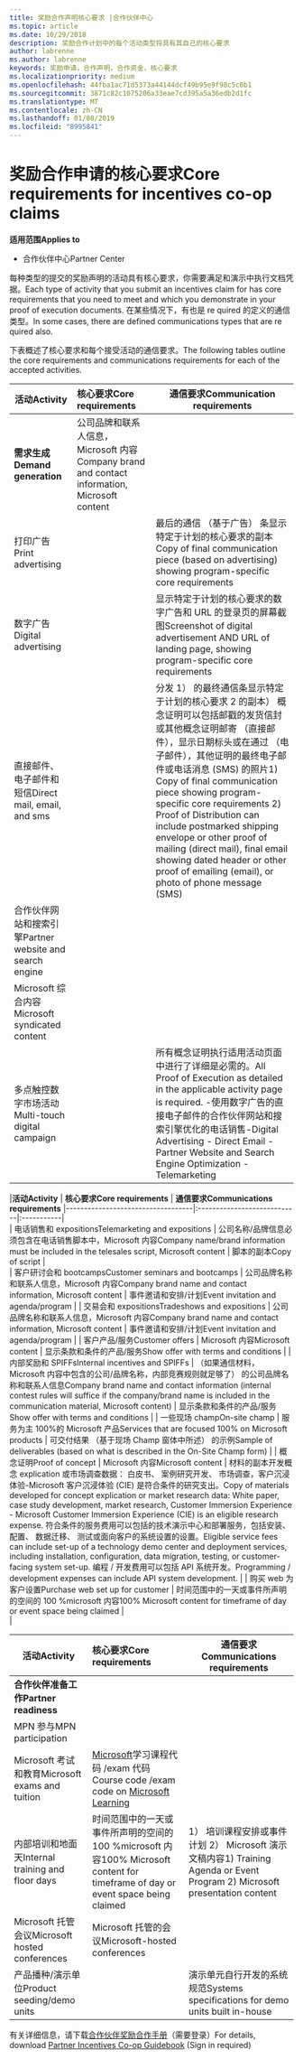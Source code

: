 ```yaml
---
title: 奖励合作声明核心要求 |合作伙伴中心
ms.topic: article
ms.date: 10/29/2018
description: 奖励合作计划中的每个活动类型将具有其自己的核心要求
author: labrenne
ms.author: labrenne
keywords: 奖励申请，合作声明，合作资金，核心要求
ms.localizationpriority: medium
ms.openlocfilehash: 44fba1ac71d5373a44144dcf49b95e9f98c5c0b1
ms.sourcegitcommit: 3871c82c1075206a33eae7cd395a5a36edb2d1fc
ms.translationtype: MT
ms.contentlocale: zh-CN
ms.lasthandoff: 01/08/2019
ms.locfileid: "8995841"
---
```

# <a name="core-requirements-for-incentives-co-op-claims"></a><span data-ttu-id="3dd88-104">奖励合作申请的核心要求</span><span class="sxs-lookup"><span data-stu-id="3dd88-104">Core requirements for incentives co-op claims</span></span>

**<span data-ttu-id="3dd88-105">适用范围</span><span class="sxs-lookup"><span data-stu-id="3dd88-105">Applies to</span></span>**

- <span data-ttu-id="3dd88-106">合作伙伴中心</span><span class="sxs-lookup"><span data-stu-id="3dd88-106">Partner Center</span></span>

<span data-ttu-id="3dd88-107">每种类型的提交的奖励声明的活动具有核心要求，你需要满足和演示中执行文档凭据。</span><span class="sxs-lookup"><span data-stu-id="3dd88-107">Each type of activity that you submit an incentives claim for has core requirements that you need to meet and which you demonstrate in your proof of execution documents.</span></span> <span data-ttu-id="3dd88-108">在某些情况下，有也是 re quired 的定义的通信类型。</span><span class="sxs-lookup"><span data-stu-id="3dd88-108">In some cases, there are defined communications types that are re  quired also.</span></span>

<span data-ttu-id="3dd88-109">下表概述了核心要求和每个接受活动的通信要求。</span><span class="sxs-lookup"><span data-stu-id="3dd88-109">The following tables outline the core requirements and communications requirements for each of the accepted activities.</span></span> 

|**<span data-ttu-id="3dd88-110">活动</span><span class="sxs-lookup"><span data-stu-id="3dd88-110">Activity</span></span>**   |**<span data-ttu-id="3dd88-111">核心要求</span><span class="sxs-lookup"><span data-stu-id="3dd88-111">Core requirements</span></span>**   |**<span data-ttu-id="3dd88-112">通信要求</span><span class="sxs-lookup"><span data-stu-id="3dd88-112">Communication requirements</span></span>**|
|--------------------------------------|:---------------------------------|---------|
|**<span data-ttu-id="3dd88-113">需求生成</span><span class="sxs-lookup"><span data-stu-id="3dd88-113">Demand generation</span></span>**      |<span data-ttu-id="3dd88-114">公司品牌和联系人信息，Microsoft 内容</span><span class="sxs-lookup"><span data-stu-id="3dd88-114">Company brand and contact information, Microsoft content</span></span>    |         |
|<span data-ttu-id="3dd88-115">打印广告</span><span class="sxs-lookup"><span data-stu-id="3dd88-115">Print advertising</span></span> |                 |<span data-ttu-id="3dd88-116">最后的通信 （基于广告） 条显示特定于计划的核心要求的副本</span><span class="sxs-lookup"><span data-stu-id="3dd88-116">Copy of final communication piece (based on advertising) showing program-specific core requirements</span></span>|
|<span data-ttu-id="3dd88-117">数字广告</span><span class="sxs-lookup"><span data-stu-id="3dd88-117">Digital advertising</span></span>|            |<span data-ttu-id="3dd88-118">显示特定于计划的核心要求的数字广告和 URL 的登录页的屏幕截图</span><span class="sxs-lookup"><span data-stu-id="3dd88-118">Screenshot of digital advertisement AND URL of landing page, showing program-specific core requirements</span></span>  
|<span data-ttu-id="3dd88-119">直接邮件、 电子邮件和短信</span><span class="sxs-lookup"><span data-stu-id="3dd88-119">Direct mail, email, and sms</span></span>|             |<span data-ttu-id="3dd88-120">分发 1） 的最终通信条显示特定于计划的核心要求 2 的副本） 概念证明可以包括邮戳的发货信封或其他概念证明邮寄 （直接邮件），显示日期标头或在通过 （电子邮件），其他证明的最终电子邮件或电话消息 (SMS) 的照片</span><span class="sxs-lookup"><span data-stu-id="3dd88-120">1) Copy of final communication piece showing program-specific core requirements   2) Proof of Distribution can include postmarked shipping envelope or other proof of mailing (direct mail), final email showing dated header or other proof of emailing (email), or photo of phone message (SMS)</span></span>|
|<span data-ttu-id="3dd88-121">合作伙伴网站和搜索引擎</span><span class="sxs-lookup"><span data-stu-id="3dd88-121">Partner website and search engine</span></span>|
|<span data-ttu-id="3dd88-122">Microsoft 综合内容</span><span class="sxs-lookup"><span data-stu-id="3dd88-122">Microsoft syndicated content</span></span>|
|<span data-ttu-id="3dd88-123">多点触控数字市场活动</span><span class="sxs-lookup"><span data-stu-id="3dd88-123">Multi-touch digital campaign</span></span>|     |<span data-ttu-id="3dd88-124">所有概念证明执行适用活动页面中进行了详细是必需的。</span><span class="sxs-lookup"><span data-stu-id="3dd88-124">All Proof of Execution as detailed in the applicable activity page is required.</span></span>  <span data-ttu-id="3dd88-125">-使用数字广告的直接电子邮件的合作伙伴网站和搜索引擎优化的电话销售</span><span class="sxs-lookup"><span data-stu-id="3dd88-125">-Digital Advertising - Direct Email - Partner Website and Search Engine Optimization  - Telemarketing</span></span>

|**<span data-ttu-id="3dd88-126">活动</span><span class="sxs-lookup"><span data-stu-id="3dd88-126">Activity</span></span>**           | **<span data-ttu-id="3dd88-127">核心要求</span><span class="sxs-lookup"><span data-stu-id="3dd88-127">Core requirements</span></span>**    | **<span data-ttu-id="3dd88-128">通信要求</span><span class="sxs-lookup"><span data-stu-id="3dd88-128">Communications requirements</span></span>**
                                                |-----------------------------------|:----------------------------|:-----------|                                                                                           
|  <span data-ttu-id="3dd88-129">电话销售和 expositions</span><span class="sxs-lookup"><span data-stu-id="3dd88-129">Telemarketing and expositions</span></span>   | <span data-ttu-id="3dd88-130">公司名称/品牌信息必须包含在电话销售脚本中，Microsoft 内容</span><span class="sxs-lookup"><span data-stu-id="3dd88-130">Company name/brand information must be included in the telesales script, Microsoft content</span></span> |    <span data-ttu-id="3dd88-131">脚本的副本</span><span class="sxs-lookup"><span data-stu-id="3dd88-131">Copy of script</span></span> |                                                                                                                                                                                                                                                                                                                                                                                                                                                                                                                                                                               
| <span data-ttu-id="3dd88-132">客户研讨会和 bootcamps</span><span class="sxs-lookup"><span data-stu-id="3dd88-132">Customer seminars and bootcamps</span></span>  | <span data-ttu-id="3dd88-133">公司品牌名称和联系人信息，Microsoft 内容</span><span class="sxs-lookup"><span data-stu-id="3dd88-133">Company brand name and contact information, Microsoft content</span></span>                                                                                                           |                                                                                                                                                                                                                                            <span data-ttu-id="3dd88-134">事件邀请和安排/计划</span><span class="sxs-lookup"><span data-stu-id="3dd88-134">Event invitation and agenda/program</span></span>                                                                                                                                                                                                                                            |
|    <span data-ttu-id="3dd88-135">交易会和 expositions</span><span class="sxs-lookup"><span data-stu-id="3dd88-135">Tradeshows and expositions</span></span>    | <span data-ttu-id="3dd88-136">公司品牌名称和联系人信息，Microsoft 内容</span><span class="sxs-lookup"><span data-stu-id="3dd88-136">Company brand name and contact information, Microsoft content</span></span>                                                                                                           |                                                                                                                                                                                                                                            <span data-ttu-id="3dd88-137">事件邀请和安排/计划</span><span class="sxs-lookup"><span data-stu-id="3dd88-137">Event invitation and agenda/program</span></span>                                                                                                                                                                                                                                            |
|         <span data-ttu-id="3dd88-138">客户产品/服务</span><span class="sxs-lookup"><span data-stu-id="3dd88-138">Customer offers</span></span>          | <span data-ttu-id="3dd88-139">Microsoft 内容</span><span class="sxs-lookup"><span data-stu-id="3dd88-139">Microsoft content</span></span>                                                                                                                                                       |                                                                                                                                                                                                                                           <span data-ttu-id="3dd88-140">显示条款和条件的产品/服务</span><span class="sxs-lookup"><span data-stu-id="3dd88-140">Show offer with terms and conditions</span></span>                                                                                                                                                                                                                                            |
|  <span data-ttu-id="3dd88-141">内部奖励和 SPIFFs</span><span class="sxs-lookup"><span data-stu-id="3dd88-141">Internal incentives and SPIFFs</span></span>  | <span data-ttu-id="3dd88-142">（如果通信材料，Microsoft 内容中包含的公司/品牌名称，内部竞赛规则就足够了） 的公司品牌名称和联系人信息</span><span class="sxs-lookup"><span data-stu-id="3dd88-142">Company brand name and contact information (internal contest rules will suffice if the company/brand name is included in the communication material, Microsoft content)</span></span> |                                                                                                                                                                                                                                           <span data-ttu-id="3dd88-143">显示条款和条件的产品/服务</span><span class="sxs-lookup"><span data-stu-id="3dd88-143">Show offer with terms and conditions</span></span>                                                                                                                                                                                                                                            |
|          <span data-ttu-id="3dd88-144">一些现场 champ</span><span class="sxs-lookup"><span data-stu-id="3dd88-144">On-site champ</span></span>           | <span data-ttu-id="3dd88-145">服务为主 100%的 Microsoft 产品</span><span class="sxs-lookup"><span data-stu-id="3dd88-145">Services that are focused 100% on Microsoft products</span></span>                                                                                                                    |                                                                                                                                                                                                                       <span data-ttu-id="3dd88-146">可交付结果 （基于现场 Champ 窗体中所述） 的示例</span><span class="sxs-lookup"><span data-stu-id="3dd88-146">Sample of deliverables (based on what is described in the On-Site Champ form)</span></span>                                                                                                                                                                                                                       |
|         <span data-ttu-id="3dd88-147">概念证明</span><span class="sxs-lookup"><span data-stu-id="3dd88-147">Proof of concept</span></span>         | <span data-ttu-id="3dd88-148">Microsoft 内容</span><span class="sxs-lookup"><span data-stu-id="3dd88-148">Microsoft content</span></span>                                                                                                                                                       | <span data-ttu-id="3dd88-149">材料的副本开发概念 explication 或市场调查数据： 白皮书、 案例研究开发、 市场调查，客户沉浸体验-Microsoft 客户沉浸体验 (CIE) 是符合条件的研究支出。</span><span class="sxs-lookup"><span data-stu-id="3dd88-149">Copy of materials developed for concept explication  or market research data: White paper, case study development, market research, Customer Immersion Experience - Microsoft Customer Immersion Experience (CIE) is an eligible research expense.</span></span> <span data-ttu-id="3dd88-150">符合条件的服务费用可以包括的技术演示中心和部署服务，包括安装、 配置、 数据迁移、 测试或面向客户的系统设置的设置。</span><span class="sxs-lookup"><span data-stu-id="3dd88-150">Eligible service fees can include set-up of a technology demo center and deployment services, including installation, configuration, data migration, testing, or customer-facing system set-up.</span></span> <span data-ttu-id="3dd88-151">编程 / 开发费用可以包括 API 系统开发。</span><span class="sxs-lookup"><span data-stu-id="3dd88-151">Programming / development expenses can include API system development.</span></span> |
| <span data-ttu-id="3dd88-152">购买 web 为客户设置</span><span class="sxs-lookup"><span data-stu-id="3dd88-152">Purchase web set up for customer</span></span> | <span data-ttu-id="3dd88-153">时间范围中的一天或事件所声明的空间的 100 %microsoft 内容</span><span class="sxs-lookup"><span data-stu-id="3dd88-153">100% Microsoft content for timeframe of day or event space being claimed</span></span>                                                                                                |                                                                                                          
                                                                                                                                                            |

|           **<span data-ttu-id="3dd88-154">活动</span><span class="sxs-lookup"><span data-stu-id="3dd88-154">Activity</span></span>**           | **<span data-ttu-id="3dd88-155">核心要求</span><span class="sxs-lookup"><span data-stu-id="3dd88-155">Core requirements</span></span>**                                                                  |                    **<span data-ttu-id="3dd88-156">通信要求</span><span class="sxs-lookup"><span data-stu-id="3dd88-156">Communications requirements</span></span>**                     |
|----------------------------------|:---------------------------------------------------------------------------------------|------------------------------------------------------------------------|
|      **<span data-ttu-id="3dd88-157">合作伙伴准备工作</span><span class="sxs-lookup"><span data-stu-id="3dd88-157">Partner readiness</span></span>**       |                                                                                        |                                                                        |
|        <span data-ttu-id="3dd88-158">MPN 参与</span><span class="sxs-lookup"><span data-stu-id="3dd88-158">MPN participation</span></span>         |                                                                                        |                                                                        |
|   <span data-ttu-id="3dd88-159">Microsoft 考试和教育</span><span class="sxs-lookup"><span data-stu-id="3dd88-159">Microsoft exams and tuition</span></span>    | <span data-ttu-id="3dd88-160">[Microsoft](https://partner.microsoft.com/training)学习课程代码 /exam 代码</span><span class="sxs-lookup"><span data-stu-id="3dd88-160">Course code /exam code on [Microsoft Learning](https://partner.microsoft.com/training)</span></span> |                                                                        |
| <span data-ttu-id="3dd88-161">内部培训和地面天</span><span class="sxs-lookup"><span data-stu-id="3dd88-161">Internal training and floor days</span></span> | <span data-ttu-id="3dd88-162">时间范围中的一天或事件所声明的空间的 100 %microsoft 内容</span><span class="sxs-lookup"><span data-stu-id="3dd88-162">100% Microsoft content for timeframe of day or event space being claimed</span></span>               | <span data-ttu-id="3dd88-163">1） 培训课程安排或事件计划 2） Microsoft 演示文稿内容</span><span class="sxs-lookup"><span data-stu-id="3dd88-163">1) Training Agenda or Event Program  2) Microsoft presentation content</span></span> |
|   <span data-ttu-id="3dd88-164">Microsoft 托管会议</span><span class="sxs-lookup"><span data-stu-id="3dd88-164">Microsoft hosted conferences</span></span>   | <span data-ttu-id="3dd88-165">Microsoft 托管的会议</span><span class="sxs-lookup"><span data-stu-id="3dd88-165">Microsoft-hosted conferences</span></span>                                                           |                                                                        |
|    <span data-ttu-id="3dd88-166">产品播种/演示单位</span><span class="sxs-lookup"><span data-stu-id="3dd88-166">Product seeding/demo units</span></span>    |                                                                                        |          <span data-ttu-id="3dd88-167">演示单元自行开发的系统规范</span><span class="sxs-lookup"><span data-stu-id="3dd88-167">Systems specifications for demo units built in-house</span></span>          |

 <span data-ttu-id="3dd88-168">有关详细信息，请下载[合作伙伴奖励合作手册](https://assets.microsoft.com/coop-guidebook.pdf)（需要登录）</span><span class="sxs-lookup"><span data-stu-id="3dd88-168">For details, download [Partner Incentives Co-op Guidebook](https://assets.microsoft.com/coop-guidebook.pdf) (Sign in required)</span></span>
